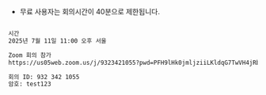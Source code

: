 - 무료 사용자는 회의시간이 40분으로 제한됩니다.

```txt

시간
2025년 7월 11일 11:00 오후 서울

Zoom 회의 참가
https://us05web.zoom.us/j/9323421055?pwd=PFH9lHk0jmljziiLKldqG7TwVH4jRb.1&omn=84632358113

회의 ID: 932 342 1055
암호: test123

```

